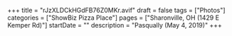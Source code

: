 +++
title = "rJzXLDCkHGdFB76Z0MKr.avif"
draft = false
tags = ["Photos"]
categories = ["ShowBiz Pizza Place"]
pages = ["Sharonville, OH (1429 E Kemper Rd)"]
startDate = ""
description = "Pasqually (May 4, 2019)"
+++
